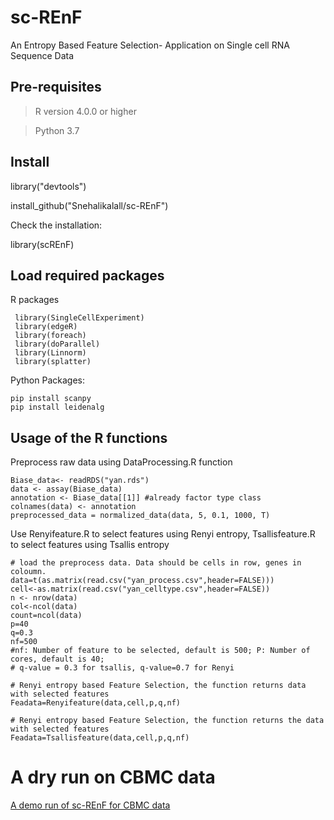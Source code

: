 # sc-REnF

An Entropy Based Feature Selection- Application on Single cell RNA Sequence Data

## Pre-requisites

> R version  4.0.0 or higher

> Python 3.7

## Install
library("devtools")

install_github("Snehalikalall/sc-REnF")

Check the installation:

library(scREnF)

## Load required packages

R packages

     library(SingleCellExperiment)
     library(edgeR)
     library(foreach)
     library(doParallel)
     library(Linnorm)
     library(splatter)

Python Packages: 
 
    pip install scanpy
    pip install leidenalg


## Usage of the R functions

Preprocess raw data using DataProcessing.R function

    Biase_data<- readRDS("yan.rds")
    data <- assay(Biase_data) 
    annotation <- Biase_data[[1]] #already factor type class
    colnames(data) <- annotation
    preprocessed_data = normalized_data(data, 5, 0.1, 1000, T)


Use Renyifeature.R to select features using Renyi entropy, Tsallisfeature.R to select features using Tsallis entropy

    # load the preprocess data. Data should be cells in row, genes in coloumn.
    data=t(as.matrix(read.csv("yan_process.csv",header=FALSE)))
    cell<-as.matrix(read.csv("yan_celltype.csv",header=FALSE))
    n <- nrow(data)
    col<-ncol(data)
    count=ncol(data)
    p=40
    q=0.3
    nf=500
    #nf: Number of feature to be selected, default is 500; P: Number of cores, default is 40;
    # q-value = 0.3 for tsallis, q-value=0.7 for Renyi

    # Renyi entropy based Feature Selection, the function returns data with selected features
    Feadata=Renyifeature(data,cell,p,q,nf)
    
    # Renyi entropy based Feature Selection, the function returns the data with selected features
    Feadata=Tsallisfeature(data,cell,p,q,nf)



# A dry run on CBMC data 

[A demo run of sc-REnF for CBMC data](https://snehalikalall.github.io/Introduction-to-sc-REnF/)


